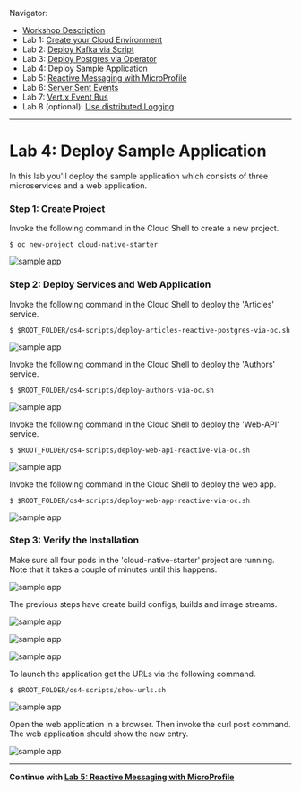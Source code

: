 Navigator:
* [Workshop Description](https://nheidloff.github.io/workshop-quarkus-openshift-reactive-messaging/)
* Lab 1: [Create your Cloud Environment](lab1.md)
* Lab 2: [Deploy Kafka via Script](lab2.md)
* Lab 3: [Deploy Postgres via Operator](lab3.md)
* Lab 4: Deploy Sample Application
* Lab 5: [Reactive Messaging with MicroProfile](lab5.md)
* Lab 6: [Server Sent Events](lab6.md)
* Lab 7: [Vert.x Event Bus](lab7.md)
* Lab 8 (optional): [Use distributed Logging](lab8.md)

---

# Lab 4: Deploy Sample Application

In this lab you'll deploy the sample application which consists of three microservices and a web application.

### Step 1: Create Project

Invoke the following command in the Cloud Shell to create a new project.

```
$ oc new-project cloud-native-starter
```

![sample app](../images/deploy-app0.png)

### Step 2: Deploy Services and Web Application

Invoke the following command in the Cloud Shell to deploy the 'Articles' service.

```
$ $ROOT_FOLDER/os4-scripts/deploy-articles-reactive-postgres-via-oc.sh
```

![sample app](../images/deploy-app1.png)

Invoke the following command in the Cloud Shell to deploy the 'Authors' service.

```
$ $ROOT_FOLDER/os4-scripts/deploy-authors-via-oc.sh
```

![sample app](../images/deploy-app2.png)

Invoke the following command in the Cloud Shell to deploy the 'Web-API' service.

```
$ $ROOT_FOLDER/os4-scripts/deploy-web-api-reactive-via-oc.sh
```

![sample app](../images/deploy-app3.png)

Invoke the following command in the Cloud Shell to deploy the web app.

```
$ $ROOT_FOLDER/os4-scripts/deploy-web-app-reactive-via-oc.sh
```

![sample app](../images/deploy-app4.png)

### Step 3: Verify the Installation 

Make sure all four pods in the 'cloud-native-starter' project are running. Note that it takes a couple of minutes until this happens.

![sample app](../images/verify-app1.png)

The previous steps have create build configs, builds and image streams.

![sample app](../images/verify-app2.png)

![sample app](../images/verify-app3.png)

![sample app](../images/verify-app4.png)

To launch the application get the URLs via the following command.

```
$ $ROOT_FOLDER/os4-scripts/show-urls.sh
```

![sample app](../images/verify-app5.png)

Open the web application in a browser. Then invoke the curl post command. The web application should show the new entry.

![sample app](../images/verify-app6.png)

---

__Continue with [Lab 5: Reactive Messaging with MicroProfile](lab5.md)__
